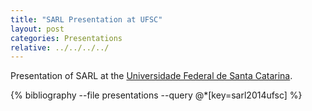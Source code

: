 ```yaml
---
title: "SARL Presentation at UFSC"
layout: post
categories: Presentations
relative: ../../../../
---
```



Presentation of SARL at the [Universidade Federal de Santa Catarina](http://ufsc.br/).

{% bibliography --file presentations --query @*[key=sarl2014ufsc] %}



